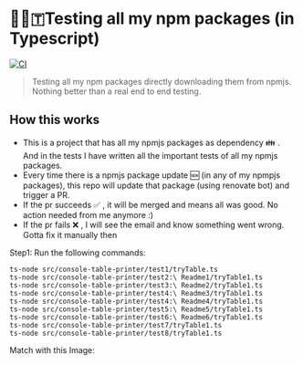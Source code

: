 # 🔬👷🇹Testing all my npm packages (in Typescript)

[![CI](https://github.com/ayonious/my-npm-packages-tester-ts/workflows/CI/badge.svg)](https://github.com/ayonious/my-npm-packages-tester-ts/actions)

> Testing all my npm packages directly downloading them from npmjs. Nothing better than a real end to end testing.

## How this works

- This is a project that has all my npmjs packages as dependency 👪 . And in the tests I have written all the important tests of all my npmjs packages.
- Every time there is a npmjs package update 🆕 (in any of my npmpjs packages), this repo will update that package (using renovate bot) and trigger a PR.
- If the pr succeeds ✅ , it will be merged and means all was good. No action needed from me anymore :)
- If the pr fails ❌ , I will see the email and know something went wrong. Gotta fix it manually then

Step1: Run the following commands:

```
ts-node src/console-table-printer/test1/tryTable.ts
ts-node src/console-table-printer/test2:\ Readme1/tryTable1.ts
ts-node src/console-table-printer/test3:\ Readme2/tryTable1.ts
ts-node src/console-table-printer/test4:\ Readme3/tryTable1.ts
ts-node src/console-table-printer/test4:\ Readme4/tryTable1.ts
ts-node src/console-table-printer/test5:\ Readme5/tryTable1.ts
ts-node src/console-table-printer/test6:\ Readme6/tryTable1.ts
ts-node src/console-table-printer/test7/tryTable1.ts
ts-node src/console-table-printer/test8/tryTable1.ts
```

Match with this Image:
